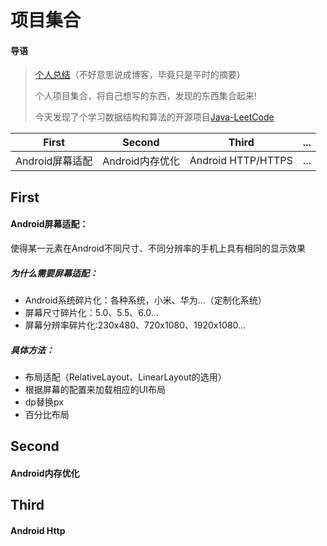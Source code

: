 # 项目集合
#### 导语
> [个人总结](https://momubai.github.io/)（不好意思说成博客，毕竟只是平时的摘要）
> 
> 个人项目集合，将自己想写的东西，发现的东西集合起来!
> 
> 今天发现了个学习数据结构和算法的开源项目[Java-LeetCode](https://github.com/Blankj/awesome-java-leetcode)

| First  | Second   | Third  | ...|
|--------|--------|-------|-------|
| Android屏幕适配 | Android内存优化 | Android HTTP/HTTPS |...|
## First
#### Android屏幕适配：
使得某一元素在Android不同尺寸、不同分辨率的手机上具有相同的显示效果

##### 为什么需要屏幕适配：
* Android系统碎片化：各种系统，小米、华为...（定制化系统）  
* 屏幕尺寸碎片化：5.0、5.5、6.0...  
* 屏幕分辨率碎片化:230x480、720x1080、1920x1080...
  
##### 具体方法：  
* 布局适配（RelativeLayout、LinearLayout的选用）  
* 根据屏幕的配置来加载相应的UI布局  
* dp替换px  
* 百分比布局

## Second
#### Android内存优化

## Third

#### Android Http

